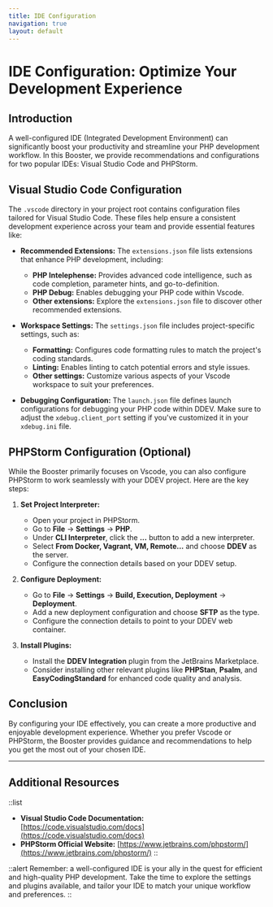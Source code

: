 ```yaml
---
title: IDE Configuration
navigation: true
layout: default
---
```


# IDE Configuration: Optimize Your Development Experience

## Introduction

A well-configured IDE (Integrated Development Environment) can significantly boost your productivity and streamline your PHP development workflow. In this Booster, we provide recommendations and configurations for two popular IDEs: Visual Studio Code and PHPStorm.

## Visual Studio Code Configuration

The `.vscode` directory in your project root contains configuration files tailored for Visual Studio Code. These files help ensure a consistent development experience across your team and provide essential features like:

* **Recommended Extensions:** The `extensions.json` file lists extensions that enhance PHP development, including:
    * **PHP Intelephense:** Provides advanced code intelligence, such as code completion, parameter hints, and go-to-definition.
    * **PHP Debug:** Enables debugging your PHP code within Vscode.
    * **Other extensions:** Explore the `extensions.json` file to discover other recommended extensions.

* **Workspace Settings:** The `settings.json` file includes project-specific settings, such as:
    * **Formatting:** Configures code formatting rules to match the project's coding standards.
    * **Linting:** Enables linting to catch potential errors and style issues.
    * **Other settings:** Customize various aspects of your Vscode workspace to suit your preferences.

* **Debugging Configuration:** The `launch.json` file defines launch configurations for debugging your PHP code within DDEV. Make sure to adjust the `xdebug.client_port` setting if you've customized it in your `xdebug.ini` file.

## PHPStorm Configuration (Optional)

While the Booster primarily focuses on Vscode, you can also configure PHPStorm to work seamlessly with your DDEV project. Here are the key steps:

1. **Set Project Interpreter:**
   * Open your project in PHPStorm.
   * Go to **File** -> **Settings** -> **PHP**.
   * Under **CLI Interpreter**, click the **...** button to add a new interpreter.
   * Select **From Docker, Vagrant, VM, Remote...** and choose **DDEV** as the server.
   * Configure the connection details based on your DDEV setup.

2. **Configure Deployment:**
   * Go to **File** -> **Settings** -> **Build, Execution, Deployment** -> **Deployment**.
   * Add a new deployment configuration and choose **SFTP** as the type.
   * Configure the connection details to point to your DDEV web container.

3. **Install Plugins:**
   * Install the **DDEV Integration** plugin from the JetBrains Marketplace.
   * Consider installing other relevant plugins like **PHPStan**, **Psalm**, and **EasyCodingStandard** for enhanced code quality and analysis.

## Conclusion

By configuring your IDE effectively, you can create a more productive and enjoyable development experience. Whether you prefer Vscode or PHPStorm, the Booster provides guidance and recommendations to help you get the most out of your chosen IDE.

---

## Additional Resources

::list
* **Visual Studio Code Documentation:** [https://code.visualstudio.com/docs](https://code.visualstudio.com/docs)
* **PHPStorm Official Website:** [https://www.jetbrains.com/phpstorm/](https://www.jetbrains.com/phpstorm/)
::

::alert
Remember: a well-configured IDE is your ally in the quest for efficient and high-quality PHP development. Take the time to explore the settings and plugins available, and tailor your IDE to match your unique workflow and preferences.
::
